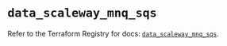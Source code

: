 # `data_scaleway_mnq_sqs`

Refer to the Terraform Registry for docs: [`data_scaleway_mnq_sqs`](https://registry.terraform.io/providers/scaleway/scaleway/2.57.0/docs/data-sources/mnq_sqs).
